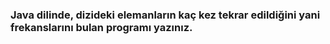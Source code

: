 ### Java dilinde, dizideki elemanların kaç kez tekrar edildiğini yani frekanslarını bulan programı yazınız.
